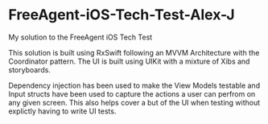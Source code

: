 # FreeAgent-iOS-Tech-Test-Alex-J
My solution to the FreeAgent iOS Tech Test


This solution is built using RxSwift following an MVVM Architecture with the Coordinator pattern. The UI is built using UIKit with a mixture of Xibs and storyboards. 

Dependency injection has been used to make the View Models testable and Input structs have been used to capture the actions a user can perfrom on any given screen. This also helps cover a but of the UI when testing without explictly having to write UI tests.
